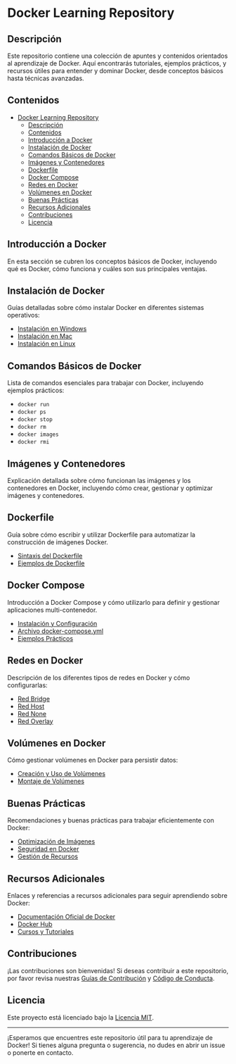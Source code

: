 # Docker Learning Repository

## Descripción

Este repositorio contiene una colección de apuntes y contenidos orientados al aprendizaje de Docker. Aquí encontrarás tutoriales, ejemplos prácticos, y recursos útiles para entender y dominar Docker, desde conceptos básicos hasta técnicas avanzadas.

## Contenidos

- [Docker Learning Repository](#docker-learning-repository)
  - [Descripción](#descripción)
  - [Contenidos](#contenidos)
  - [Introducción a Docker](#introducción-a-docker)
  - [Instalación de Docker](#instalación-de-docker)
  - [Comandos Básicos de Docker](#comandos-básicos-de-docker)
  - [Imágenes y Contenedores](#imágenes-y-contenedores)
  - [Dockerfile](#dockerfile)
  - [Docker Compose](#docker-compose)
  - [Redes en Docker](#redes-en-docker)
  - [Volúmenes en Docker](#volúmenes-en-docker)
  - [Buenas Prácticas](#buenas-prácticas)
  - [Recursos Adicionales](#recursos-adicionales)
  - [Contribuciones](#contribuciones)
  - [Licencia](#licencia)

## Introducción a Docker

En esta sección se cubren los conceptos básicos de Docker, incluyendo qué es Docker, cómo funciona y cuáles son sus principales ventajas.

## Instalación de Docker

Guías detalladas sobre cómo instalar Docker en diferentes sistemas operativos:
- [Instalación en Windows](docs/instalacion-windows.md)
- [Instalación en Mac](docs/instalacion-mac.md)
- [Instalación en Linux](docs/instalacion-linux.md)

## Comandos Básicos de Docker

Lista de comandos esenciales para trabajar con Docker, incluyendo ejemplos prácticos:
- `docker run`
- `docker ps`
- `docker stop`
- `docker rm`
- `docker images`
- `docker rmi`

## Imágenes y Contenedores

Explicación detallada sobre cómo funcionan las imágenes y los contenedores en Docker, incluyendo cómo crear, gestionar y optimizar imágenes y contenedores.

## Dockerfile

Guía sobre cómo escribir y utilizar Dockerfile para automatizar la construcción de imágenes Docker.
- [Sintaxis del Dockerfile](docs/dockerfile-sintaxis.md)
- [Ejemplos de Dockerfile](docs/dockerfile-ejemplos.md)

## Docker Compose

Introducción a Docker Compose y cómo utilizarlo para definir y gestionar aplicaciones multi-contenedor.
- [Instalación y Configuración](docs/compose-instalacion.md)
- [Archivo docker-compose.yml](docs/compose-yml.md)
- [Ejemplos Prácticos](docs/compose-ejemplos.md)

## Redes en Docker

Descripción de los diferentes tipos de redes en Docker y cómo configurarlas:
- [Red Bridge](docs/red-bridge.md)
- [Red Host](docs/red-host.md)
- [Red None](docs/red-none.md)
- [Red Overlay](docs/red-overlay.md)

## Volúmenes en Docker

Cómo gestionar volúmenes en Docker para persistir datos:
- [Creación y Uso de Volúmenes](docs/volumenes-creacion.md)
- [Montaje de Volúmenes](docs/volumenes-montaje.md)

## Buenas Prácticas

Recomendaciones y buenas prácticas para trabajar eficientemente con Docker:
- [Optimización de Imágenes](docs/buenas-practicas-optimizacion.md)
- [Seguridad en Docker](docs/buenas-practicas-seguridad.md)
- [Gestión de Recursos](docs/buenas-practicas-recursos.md)

## Recursos Adicionales

Enlaces y referencias a recursos adicionales para seguir aprendiendo sobre Docker:
- [Documentación Oficial de Docker](https://docs.docker.com/)
- [Docker Hub](https://hub.docker.com/)
- [Cursos y Tutoriales](docs/recursos-cursos.md)

## Contribuciones

¡Las contribuciones son bienvenidas! Si deseas contribuir a este repositorio, por favor revisa nuestras [Guías de Contribución](CONTRIBUTING.md) y [Código de Conducta](CODE_OF_CONDUCT.md).

## Licencia

Este proyecto está licenciado bajo la [Licencia MIT](LICENSE).

---

¡Esperamos que encuentres este repositorio útil para tu aprendizaje de Docker! Si tienes alguna pregunta o sugerencia, no dudes en abrir un issue o ponerte en contacto.
